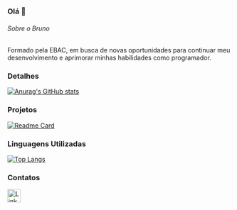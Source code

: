 ### Olá 👋

###### Sobre o Bruno
Formado pela EBAC, em busca de novas oportunidades para continuar meu desenvolvimento e aprimorar minhas habilidades como programador.

### Detalhes

[![Anurag's GitHub stats](https://github-readme-stats.vercel.app/api?username=BrunoRBT&show_icons=true&theme=dark)](https://github.com/anuraghazra/github-readme-stats)

### Projetos

[![Readme Card](https://github-readme-stats.vercel.app/api/pin/?username=BrunoRbt&repo=Efood&theme=dark&cache_seconds=30)](https://github.com/BrunoRbt/Efood)


### Linguagens Utilizadas

[![Top Langs](https://github-readme-stats.vercel.app/api/top-langs/?username=BrunoRBT&layout=compact&theme=dark&title_color=58a6ff&cache_seconds=30)](https://github.com/BrunoRbt?tab=repositories)

### Contatos

[<img src='https://img.shields.io/badge/LinkedIn-0077B5?style=for-the-badge&logo=linkedin&logoColor=white' alt='Linkedin' height='30'>](https://www.linkedin.com/in/bruno-roberto-devr/) 
